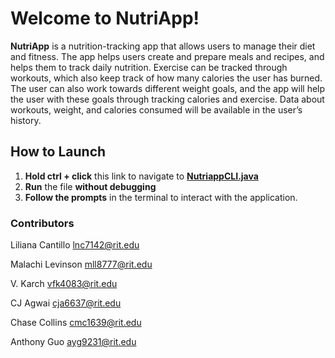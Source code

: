 # Welcome to NutriApp!
**NutriApp** is a nutrition-tracking app that allows users to manage their diet and fitness. The app helps users create and prepare meals and recipes, and helps them to track daily nutrition. Exercise can be tracked through workouts, which also keep track of how many calories the user has burned. The user can also work towards different weight goals, and the app will help the user with these goals through tracking calories and exercise. Data about workouts, weight, and calories consumed will be available in the user’s history.

## How to Launch
1. **Hold ctrl + click** this link to navigate to [**NutriappCLI.java**](./src\main\java\design\View\NutriappCLI.java)
2. **Run** the file **without debugging**
3. **Follow the prompts** in the terminal to interact with the application.

### Contributors
Liliana Cantillo <lnc7142@rit.edu>

Malachi Levinson <mll8777@rit.edu>

V. Karch <vfk4083@rit.edu>

CJ Agwai <cja6637@rit.edu>

Chase Collins <cmc1639@rit.edu>

Anthony Guo <ayg9231@rit.edu>
